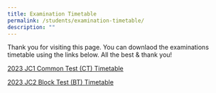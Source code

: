 ```yaml
---
title: Examination Timetable
permalink: /students/examination-timetable/
description: ""
---
```

Thank you for visiting this page. You can downlaod the examinations timetable using the links below. All the best & thank you!


[2023 JC1 Common Test (CT) Timetable](/files/2023/2023%20jc1%20ct_student%20version_final.pdf)

[2023 JC2 Block Test (BT) Timetable](/files/2023/2023%20jc2%20bt_student%20version_final.pdf)